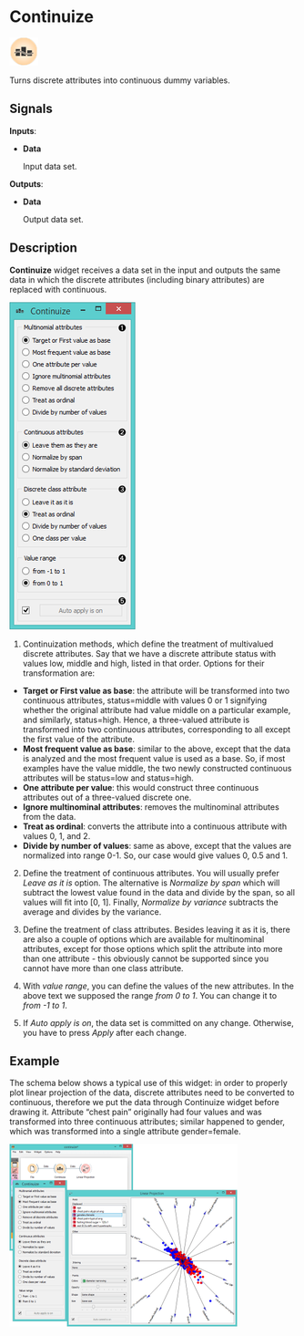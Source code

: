 Continuize
==========

![image](icons/continuize.png)

Turns discrete attributes into continuous dummy variables.

Signals
-------

**Inputs**:

- **Data**

  Input data set.

**Outputs**:

- **Data**

  Output data set.

Description
-----------

**Continuize** widget receives a data set in the input and outputs the same
data in which the discrete attributes (including binary attributes) are
replaced with continuous.

![image](images/Continuize-stamped.png)

1. Continuization methods, which define the treatment of
multivalued discrete attributes. Say that we have a discrete attribute
status with values low, middle and high, listed in that order. Options
for their transformation are:

  - **Target or First value as base**: the attribute will be transformed
  into two continuous attributes, status=middle with values 0 or 1
  signifying whether the original attribute had value middle on a
  particular example, and similarly, status=high. Hence, a
  three-valued attribute is transformed into two continuous
  attributes, corresponding to all except the first value of
  the attribute.
  - **Most frequent value as base**: similar to the above, except that the
  data is analyzed and the most frequent value is used as a base.
  So, if most examples have the value middle, the two newly
  constructed continuous attributes will be status=low
  and status=high.
  - **One attribute per value**: this would construct three continuous
  attributes out of a three-valued discrete one.
  - **Ignore multinominal attributes**: removes the multinominal
  attributes from the data.
  - **Treat as ordinal**: converts the attribute into a continuous
  attribute with values 0, 1, and 2.
  - **Divide by number of values**: same as above, except that the values
  are normalized into range 0-1. So, our case would give values 0, 0.5 and 1.

2. Define the treatment of continuous attributes. You will usually prefer *Leave as it is* option. The alternative is 
  *Normalize by span* which will subtract the lowest value found in the data and divide by the
  span, so all values will fit into \[0, 1\]. Finally, *Normalize by variance* subtracts the average and divides by the 
  variance.

3. Define the treatment of class attributes. Besides leaving it as it is, 
  there are also a couple of options which are
  available for multinominal attributes, except for those options which
  split the attribute into more than one attribute - this obviously cannot
  be supported since you cannot have more than one class attribute.

4. With *value range*, you can define the values of the new attributes. In
  the above text we supposed the range *from 0 to 1*. You can change it to
  *from -1 to 1*.

5. If *Auto apply is on*, the data set is committed on any change.
  Otherwise, you have to press *Apply* after each change.

Example
-------

The schema below shows a typical use of this widget: in order to
properly plot linear projection of the data, discrete attributes need to
be converted to continuous, therefore we put the data through Continuize
widget before drawing it. Attribute “chest pain” originally had four
values and was transformed into three continuous attributes; similar
happened to gender, which was transformed into a single attribute
gender=female.

<img src="images/Continuize-Schema.png" alt="image" width="400">
